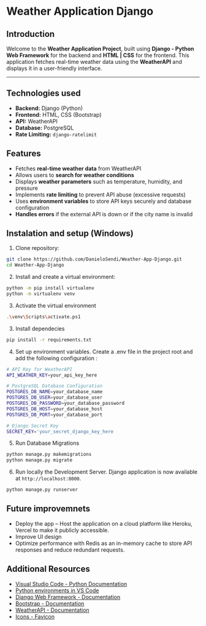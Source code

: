 # Weather Application Django
 
## Introduction

Welcome to the **Weather Application Project**, built using **Django - Python Web Framework** for the backend and **HTML | CSS** for the frontend. This application fetches real-time weather data using the **WeatherAPI** and displays it in a user-friendly interface.

---

## Technologies used

- **Backend:** Django (Python)
- **Frontend:** HTML, CSS (Bootstrap)
- **API:** WeatherAPI
- **Database:** PostgreSQL
- **Rate Limiting:** `django-ratelimit`

## Features

- Fetches **real-time weather data** from WeatherAPI  
- Allows users to **search for weather conditions**
- Displays **weather parameters** such as temperature, humidity, and pressure  
- Implements **rate limiting** to prevent API abuse (excessive requests)  
- Uses **environment variables** to store API keys securely and database configuration 
- **Handles errors** if the external API is down or if the city name is invalid 

## Instalation and setup (Windows)

1. Clone repository:

```bash
git clone https://github.com/DanieloSendi/Weather-App-Django.git
cd Weather-App-Django
```

2. Install and create a virtual environment:

```bash
python -m pip install virtualenv
python -m virtualenv venv
```

3. Activate the virtual environment

```bash
.\venv\Scripts\activate.ps1
```

3. Install dependecies

```bash
pip install -r requirements.txt
```

4. Set up environment variables. Create a .env file in the project root and add the following configuration :

```bash
# API Key for WeatherAPI
API_WEATHER_KEY=your_api_key_here

# PostgreSQL Database Configuration
POSTGRES_DB_NAME=your_database_name
POSTGRES_DB_USER=your_database_user
POSTGRES_DB_PASSWORD=your_database_password
POSTGRES_DB_HOST=your_database_host
POSTGRES_DB_PORT=your_database_port

# Django Secret Key
SECRET_KEY='your_secret_django_key_here
```

5. Run Database Migrations

```bash
python manage.py makemigrations
python manage.py migrate
```

6. Run locally the Development Server. Django application is now available at `http://localhost:8000`.

```bash
python manage.py runserver
```


## Future improvemnets

- Deploy the app – Host the application on a cloud platform like Heroku, Vercel to make it publicly accessible.  
- Improve UI design
- Optimize performance with Redis as an in-memory cache to store API responses and reduce redundant requests.  


## Additional Resources

- [Visual Studio Code - Python Documentation](https://code.visualstudio.com/docs/python/python-tutorial)
- [Python environments in VS Code](https://code.visualstudio.com/docs/python/environments)
- [Django Web Framework - Documentation](https://docs.djangoproject.com/en/5.1/)
- [Bootstrap - Documentation](https://getbootstrap.com/)
- [WeatherAPI - Documentation](https://www.weatherapi.com/docs/)
- [Icons - Favicon](https://www.freepik.com/)
